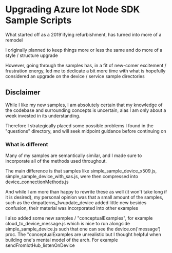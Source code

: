 # Upgrading Azure Iot Node SDK Sample Scripts

What started off as a 2019'ifying refurbishment, has turned into more of a remodel

I originally planned to keep things more or less the same and do more of a style / structure upgrade

However, going through the samples has, in a fit of new-comer excitement / frustration energy, led me to dedicate a bit more time with what is hopefully considered an upgrade on the device / service sample directories

## Disclaimer

While I like my new samples, I am absolutely certain that my knowledge of the codebase and surrounding concepts is uncertain, alas I am only about a week invested in its understanding.

Therefore I strategically placed some possible problems I found in the "questions" directory, and will seek midpoint guidance before continuing on


### What is different

Many of my samples are semantically similar, and I made sure to incorporate all of the methods used throughout.

The main difference is that samples like simple_sample_device_x509.js, simple_sample_device_with_sas.js, were then compressed into device_connectionMethods.js

And while I am more than happy to rewrite these as well (it won't take long if it is desired), my personal opinion was that a small amount of the samples, such as the dmpatterns_fwupdate_device added little new besides confusion, their material was incorporated into other examples

I also added some new samples / "conceptualExamples", for example cloud_to_device_message.js which is nice to run alongside simple_sample_device.js such that one can see the device.on('message') proc.
The "conceptualExamples are unrealistic but I thought helpful when building one's mental model of the arch. For example sendFromIotHub_listenOnDevice  
